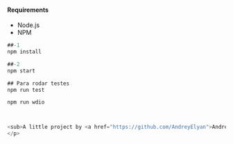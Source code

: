 #### Requirements

- Node.js
- NPM

```javascript
##-1
npm install

##-2
npm start

## Para rodar testes
npm run test

npm run wdio



<sub>A little project by <a href="https://github.com/AndreyElyan">Andrey Elyan</a></sub>
</p>
```
